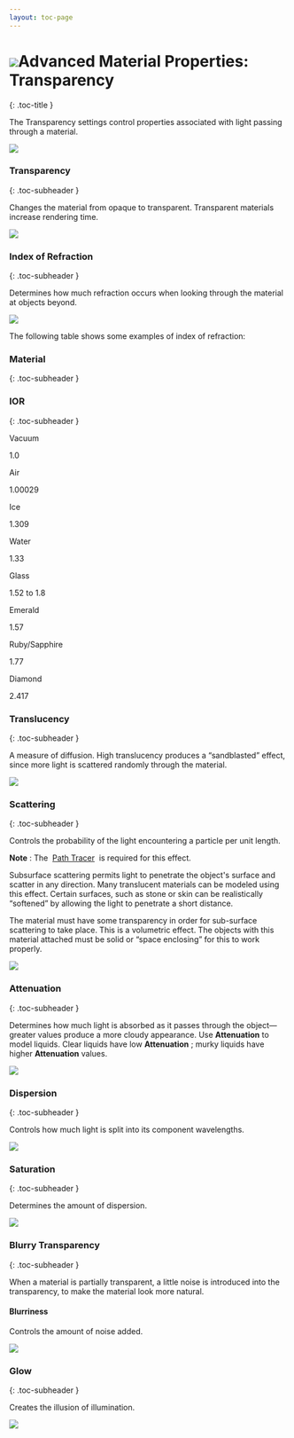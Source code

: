 ```yaml
---
layout: toc-page
---
```



# <img src="../Image/Icon-Materials.png"/>Advanced Material Properties: Transparency
{: .toc-title }

The Transparency settings control&#160;properties associated with light passing through a material.

<img src="TransparentMaterials.png"/>


### Transparency
{: .toc-subheader }

Changes the material from opaque to transparent. Transparent materials increase rendering time.

<img src="Transparency.png"/>


### Index of Refraction
{: .toc-subheader }

Determines how much refraction occurs when looking through the material at objects beyond.

<img src="TransparencyIOR.png"/>

The following table shows some examples of index of refraction:


### Material
{: .toc-subheader }


### IOR
{: .toc-subheader }

Vacuum

1.0

Air

1.00029

Ice

1.309

Water

1.33

Glass

1.52 to 1.8

Emerald

1.57

Ruby/Sapphire

1.77

Diamond

2.417


### Translucency
{: .toc-subheader }

A measure of diffusion. High translucency produces a “sandblasted” effect, since more light is scattered randomly through the material.

<img src="TransparencyTL.png"/>


### Scattering
{: .toc-subheader }

Controls the probability of the light encountering a particle per unit length.

 **Note** : The&#160; [Path Tracer](../Render/Render_Tab.html#Path_tracer) &#160;is required for this effect.

Subsurface scattering permits light to penetrate the object's surface and scatter in any direction. Many translucent materials can be modeled using this effect. Certain surfaces, such as stone or skin can be realistically “softened” by allowing the light to penetrate a short distance.

The material must have some transparency in order for sub-surface scattering to take place. This is a volumetric effect. The objects with this material attached must be solid or “space enclosing” for this to work properly.

<img src="Scattering.png"/>


### Attenuation
{: .toc-subheader }

Determines how much light is absorbed as it passes through the object— greater values produce a more cloudy appearance. Use **Attenuation** to model liquids. Clear liquids have low **Attenuation** ; murky liquids have higher **Attenuation** values.

<img src="Attenuation.png"/>


### Dispersion
{: .toc-subheader }

Controls how much light is split into its component wavelengths.

<img src="Dispersion.png"/>


### Saturation
{: .toc-subheader }

Determines the amount of dispersion.

<img src="Saturation.png"/>


### Blurry Transparency
{: .toc-subheader }

When a material is partially transparent, a little noise is introduced into the transparency, to make the material look more natural.


#### Blurriness

Controls the amount of noise added.

<img src="BlurryTransparency.png"/>


### Glow
{: .toc-subheader }

Creates the illusion of illumination.

<img src="Glow.png"/>

